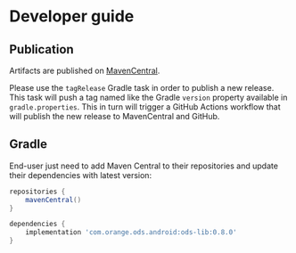 # Developer guide

## Publication

Artifacts are published on [MavenCentral](https://mvnrepository.com/artifact/com.orange.ods.android).

Please use the `tagRelease` Gradle task in order to publish a new release. This task will push a tag named like the Gradle `version` property available in `gradle.properties`. This in turn will trigger a GitHub Actions workflow that will publish the new release to MavenCentral and GitHub.

## Gradle

End-user just need to add Maven Central to their repositories and update their dependencies with latest version:

```groovy
repositories {
    mavenCentral()
}
```

```groovy
dependencies {
    implementation 'com.orange.ods.android:ods-lib:0.8.0'
}
```
